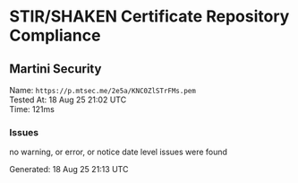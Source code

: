 # STIR/SHAKEN Certificate Repository Compliance

## Martini Security

Name: `https://p.mtsec.me/2e5a/KNC0ZlSTrFMs.pem`\
Tested At: 18 Aug 25 21:02 UTC\
Time: 121ms

### Issues

no warning, or error, or notice date level issues were found

Generated: 18 Aug 25 21:13 UTC